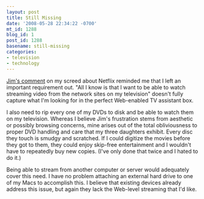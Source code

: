 ```yaml
---
layout: post
title: Still Missing
date: '2008-05-28 22:34:22 -0700'
mt_id: 1288
blog_id: 1
post_id: 1288
basename: still-missing
categories:
- television
- technology
---
```

<p>
<a href="/2008/05/21/missed-it-by-that-much.aspx#comment-1077615">Jim's comment</a> on my screed about Netflix reminded me that I left an important requirement out. "All I know is that I want to be able to watch streaming video from the network sites on my television" doesn't fully capture what I'm looking for in the perfect Web-enabled TV assistant box.
</p>
<p>
I also need to rip every one of my DVDs to disk and be able to watch them on my television. Whereas I believe Jim's frustration stems from aesthetic or possibly browsing concerns, mine arises out of the total obliviousness to proper DVD handling and care that my three daughters exhibit. Every disc they touch is smudgy and scratched. If I could digitize the movies before they got to them, they could enjoy skip-free entertainment and I wouldn't have to repeatedly buy new copies. (I've only done that twice and I hated to do it.)
</p>
<p>
Being able to stream from another computer or server would adequately cover this need. I have no problem attaching an external hard drive to one of my Macs to accomplish this. I believe that existing devices already address this issue, but again they lack the Web-level streaming that I'd like.
</p>
